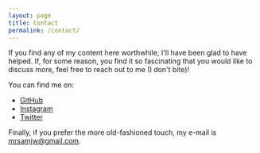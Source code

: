 ```yaml
---
layout: page
title: Contact
permalink: /contact/
---
```


If you find any of my content here worthwhile, I'll have been glad to
have helped. If, for some reason, you find it so fascinating that you would
like to discuss more, feel free to reach out to me (I don't bite)!

You can find me on:
* [GitHub](www.github.com/sjwarner)
* [Instagram](www.instagram.com/sjwarner_)
* [Twitter](www.twitter.com/sjwarner_)

Finally, if you prefer the more old-fashioned touch, my e-mail is
[mrsamjw@gmail.com](mailto:mrsamjw@gmail.com).
